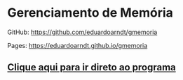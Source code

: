 # Gerenciamento de Memória

GitHub: https://github.com/eduardoarndt/gmemoria

Pages: https://eduardoarndt.github.io/gmemoria

## [Clique aqui para ir direto ao programa](https://eduardoarndt.github.io/gmemoria/master/memoria.html)
